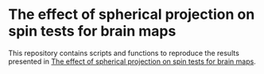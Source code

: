 # The effect of spherical projection on spin tests for brain maps

This repository contains scripts and functions to reproduce the results presented in [The effect of spherical projection on spin tests for brain maps](https://doi.org/10.1101/2024.12.15.628553).